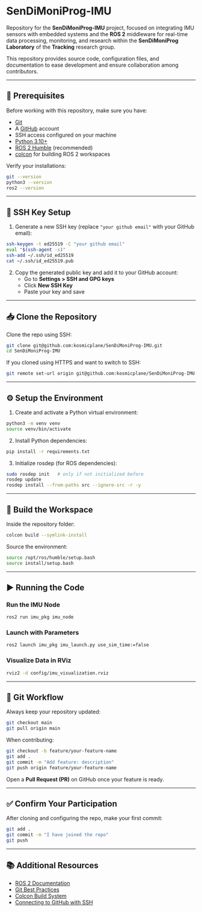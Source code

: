 # SenDiMoniProg-IMU

Repository for the **SenDiMoniProg-IMU** project, focused on integrating IMU sensors with embedded systems and the **ROS 2** middleware for real-time data processing, monitoring, and research within the **SenDiMoniProg Laboratory** of the **Tracking** research group.  

This repository provides source code, configuration files, and documentation to ease development and ensure collaboration among contributors.

---

## 🚀 Prerequisites

Before working with this repository, make sure you have:

- [Git](https://git-scm.com/)  
- A [GitHub](https://github.com/) account  
- SSH access configured on your machine  
- [Python 3.10+](https://www.python.org/downloads/)  
- [ROS 2 Humble](https://docs.ros.org/en/humble/Installation.html) (recommended)  
- [colcon](https://colcon.readthedocs.io/en/released/) for building ROS 2 workspaces  

Verify your installations:

```bash
git --version
python3 --version
ros2 --version
```

---

## 🔑 SSH Key Setup

1. Generate a new SSH key (replace `"your github email"` with your GitHub email):

```bash
ssh-keygen -t ed25519 -C "your github email"
eval "$(ssh-agent -s)"
ssh-add ~/.ssh/id_ed25519
cat ~/.ssh/id_ed25519.pub
```

2. Copy the generated public key and add it to your GitHub account:  
   - Go to **Settings > SSH and GPG keys**  
   - Click **New SSH Key**  
   - Paste your key and save

---

## 📥 Clone the Repository

Clone the repo using SSH:

```bash
git clone git@github.com:kosmicplane/SenDiMoniProg-IMU.git
cd SenDiMoniProg-IMU
```

If you cloned using HTTPS and want to switch to SSH:

```bash
git remote set-url origin git@github.com:kosmicplane/SenDiMoniProg-IMU.git
```

---

## ⚙️ Setup the Environment

1. Create and activate a Python virtual environment:

```bash
python3 -m venv venv
source venv/bin/activate
```

2. Install Python dependencies:

```bash
pip install -r requirements.txt
```

3. Initialize rosdep (for ROS dependencies):

```bash
sudo rosdep init   # only if not initialized before
rosdep update
rosdep install --from-paths src --ignore-src -r -y
```

---

## 🔨 Build the Workspace

Inside the repository folder:

```bash
colcon build --symlink-install
```

Source the environment:

```bash
source /opt/ros/humble/setup.bash
source install/setup.bash
```

---

## ▶️ Running the Code

### Run the IMU Node
```bash
ros2 run imu_pkg imu_node
```

### Launch with Parameters
```bash
ros2 launch imu_pkg imu_launch.py use_sim_time:=false
```

### Visualize Data in RViz
```bash
rviz2 -d config/imu_visualization.rviz
```

---

## 📌 Git Workflow

Always keep your repository updated:

```bash
git checkout main
git pull origin main
```

When contributing:

```bash
git checkout -b feature/your-feature-name
git add .
git commit -m "Add feature: description"
git push origin feature/your-feature-name
```

Open a **Pull Request (PR)** on GitHub once your feature is ready.

---

## ✅ Confirm Your Participation

After cloning and configuring the repo, make your first commit:

```bash
git add .
git commit -m "I have joined the repo"
git push
```

---

## 📚 Additional Resources

- [ROS 2 Documentation](https://docs.ros.org/en/humble/)  
- [Git Best Practices](https://nvie.com/posts/a-successful-git-branching-model/)  
- [Colcon Build System](https://colcon.readthedocs.io/en/released/)  
- [Connecting to GitHub with SSH](https://docs.github.com/en/authentication/connecting-to-github-with-ssh)
